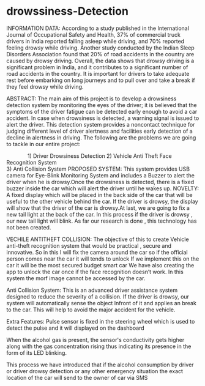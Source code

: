 # drowssiness-Detection
INFORMATION DATA:
According to a study published in the International Journal of Occupational Safety and Health, 37% of commercial truck drivers in India reported falling asleep while driving, and 70% reported feeling drowsy while driving. Another study conducted by the Indian Sleep Disorders Association found that 20% of road accidents in the country are caused by drowsy driving.
Overall, the data shows that drowsy driving is a significant problem in India, and it contributes to a significant number of road accidents in the country. It is important for drivers to take adequate rest before embarking on long journeys and to pull over and take a break if they feel drowsy while driving.

ABSTRACT:
The main aim of this project is to develop a drowsiness detection system by monitoring the eyes of the driver; it is believed that the symptoms of the driver fatigue can be detected early enough to avoid a car accident.
In case when drowsiness is detected, a warning signal is issued to alert the driver.
This detection system provides a noncontact technique for judging different level of driver alertness and facilities early detection of a decline in alertness in driving.
The following are the problems we are going to tackle in our entire project:

                              1) Driver Drowsiness Detection
                              2) Vehicle Anti Theft Face Recognition System              
                              3) Anti Collision System
PROPOSED SYSTEM:
This system provides USB camera for Eye-Blink Monitoring System and includes a Buzzer to alert the driver when he is drowsy.Once the drowsiness is detected, there is a fixed buzzer inside the car which will alert  the driver until he wakes up.
 NOVELTY:
        A  fixed  display which will be placed in the back side of the car that will be useful to the other vehicle behind the car. If the driver is drowsy, the display will show that the driver of the car is drowsy.At last, we are going to fix a new tail light at the back of the car.
In this process if the driver is drowsy , our new tail light will blink. As far our research is done , this technology has not been created.

VECHILE ANTITHEFT COLLISION:
  The objective of this to create Vehicle anti-theft recognition system that would be practical , secure and innovative.
  So in this I will fix the camera around the car so if the official person comes near the car  it will tends to unlock
  If we implement this on the car it will be the most secured budget smart car
  We have also creating the app to unlock the car once if the face recognition doesn’t work. In this system the morf image cannot be accessed by the car.

Anti Collision System:
  This is an advanced driver assistance system designed to reduce the severity of a collision.
  If the driver is drowsy, our system will  automatically  sense the object Infront of it and applies an  break to the car. 
  This will help to avoid the major accident for the vehicle.

Extra Features:
   Pulse sensor is fixed in the steering wheel which is used to detect the pulse and it will displayed on the dashboard

   When the alcohol gas is present, the sensor's conductivity gets higher along with the gas concentration rising thus indicating its presence in the form of its LED     blinking.

   This process we have introduced that if the alcohol consumption by driver or driver drowsy detection or any other emergency situation the exact location of the car will send to the owner of car via SMS 





